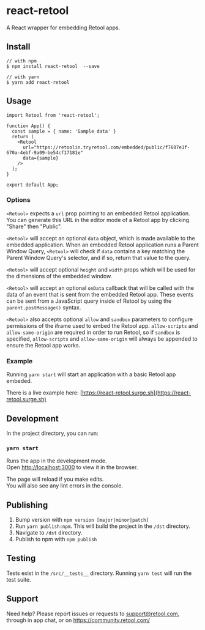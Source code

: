 # react-retool

A React wrapper for embedding Retool apps.

## Install

```
// with npm
$ npm install react-retool  --save

// with yarn
$ yarn add react-retool
```

## Usage

```
import Retool from 'react-retool';

function App() {
  const sample = { name: 'Sample data' }
  return (
    <Retool
      url="https://retoolin.tryretool.com/embedded/public/f7607e1f-670a-4ebf-9a09-be54cf17181e"
      data={sample}
    />
  );
}

export default App;
```

### Options

`<Retool>` expects a `url` prop pointing to an embedded Retool application. You can generate this URL in the editor mode of a Retool app by clicking "Share" then "Public".

`<Retool>` will accept an optional `data` object, which is made available to the embedded application. When an embedded Retool application runs a Parent Window Query, `<Retool>` will check if `data` contains a key matching the Parent Window Query's selector, and if so, return that value to the query.

`<Retool>` will accept optional `height` and `width` props which will be used for the dimensions of the embedded window.

`<Retool>` will accept an optional `onData` callback that will be called with the data of an event that is sent from the embedded Retool app. These events can be sent from a JavaScript query inside of Retool by using the `parent.postMessage()` syntax.

`<Retool>` also accepts optional `allow` and `sandbox` parameters to configure permissions of the iframe used to embed the Retool app. `allow-scripts` and `allow-same-origin` are required in order to run Retool, so if `sandbox` is specified, `allow-scripts` and `allow-same-origin` will always be appended to ensure the Retool app works.

### Example

Running `yarn start` will start an application with a basic Retool app embeded.

There is a live example here: [https://react-retool.surge.sh](https://react-retool.surge.sh)

## Development

In the project directory, you can run:

### `yarn start`

Runs the app in the development mode.\
Open [http://localhost:3000](http://localhost:3000) to view it in the browser.

The page will reload if you make edits.\
You will also see any lint errors in the console.

## Publishing

1. Bump version with `npm version [major|minor|patch]`
2. Run `yarn publish:npm`. This will build the project in the `/dst` directory.
3. Navigate to `/dst` directory.
4. Publish to npm with `npm publish`

## Testing

Tests exist in the `/src/__tests__` directory. Running `yarn test` will run the test suite.

## Support

Need help? Please report issues or requests to support@retool.com, through in app chat, or on https://community.retool.com/
